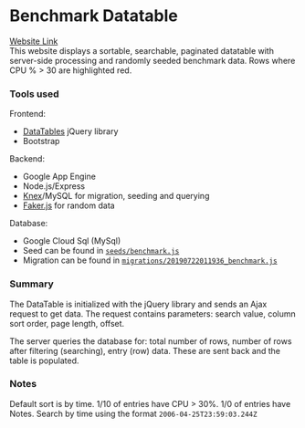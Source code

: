 # Benchmark Datatable
[Website Link](https://solid-daylight-247504.appspot.com/)  
This website displays a sortable, searchable, paginated datatable with server-side processing and randomly seeded benchmark data. Rows where CPU % > 30 are highlighted red. 

### Tools used
Frontend:
 - [DataTables](https://datatables.net/) jQuery library
 - Bootstrap

Backend: 
 - Google App Engine
 - Node.js/Express
 - [Knex](https://www.npmjs.com/package/knex)/MySQL for migration, seeding and querying
 - [Faker.js](https://www.npmjs.com/package/faker) for random data

Database: 
 - Google Cloud Sql (MySql)
 - Seed can be found in [`seeds/benchmark.js`](https://github.com/jonshsu/benchmark-datatable/blob/master/seeds/benchmark.js)
 - Migration can be found in [`migrations/20190722011936_benchmark.js`](https://github.com/jonshsu/benchmark-datatable/blob/master/migrations/20190722011936_benchmark.js)

### Summary
The DataTable is initialized with the jQuery library and sends an Ajax request to get data. The request contains parameters: search value, column sort order, page length, offset. 

The server queries the database for: total number of rows, number of rows after filtering (searching), entry (row) data. These are sent back and the table is populated. 

### Notes
Default sort is by time. 1/10 of entries have CPU > 30%. 1/0 of entries have Notes. Search by time using the format `2006-04-25T23:59:03.244Z`